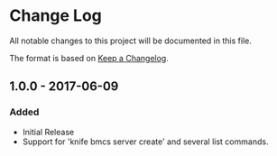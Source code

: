 # Change Log
All notable changes to this project will be documented in this file.

The format is based on [Keep a Changelog](http://keepachangelog.com/).

## 1.0.0 - 2017-06-09
### Added
- Initial Release
- Support for 'knife bmcs server create' and several list commands.
